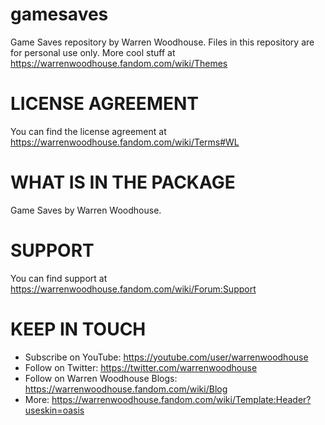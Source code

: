# gamesaves
Game Saves repository by Warren Woodhouse. Files in this repository are for personal use only. More cool stuff at https://warrenwoodhouse.fandom.com/wiki/Themes

# LICENSE AGREEMENT
You can find the license agreement at https://warrenwoodhouse.fandom.com/wiki/Terms#WL

# WHAT IS IN THE PACKAGE
Game Saves by Warren Woodhouse.

# SUPPORT
You can find support at https://warrenwoodhouse.fandom.com/wiki/Forum:Support

# KEEP IN TOUCH
* Subscribe on YouTube: https://youtube.com/user/warrenwoodhouse
* Follow on Twitter: https://twitter.com/warrenwoodhouse
* Follow on Warren Woodhouse Blogs: https://warrenwoodhouse.fandom.com/wiki/Blog
* More: https://warrenwoodhouse.fandom.com/wiki/Template:Header?useskin=oasis
